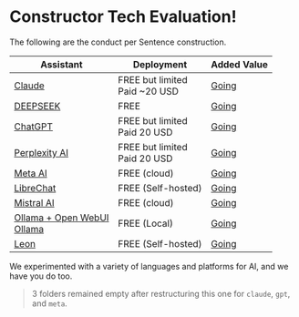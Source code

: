 # Constructor Tech Evaluation!

The following are the conduct per Sentence construction.

| Assistant | Deployment | Added Value |
|------------|------------|-------------|
| [Claude](https://claude.ai/) | FREE but limited <br> Paid ~20 USD | [Going](1-claude-tn/README.md) |
| [DEEPSEEK](https://DEEPSEEK.com/leon-ai/leon) | FREE | [Going](2-deepseek-jp/README.md) |
| [ChatGPT](https://chat.openai.com) | FREE but limited <br> Paid 20 USD | [Going](3-gpt-ch/README.md) |
| [Perplexity AI](https://www.perplexity.ai/) | FREE but limited <br> Paid 20 USD | [Going](4-perplexity-hi/README.md) |
| [Meta AI](https://www.meta.ai/) | FREE (cloud) | [Going](5-meta-urd/README.md) |
| [LibreChat](https://www.librechat.ai/) | FREE (Self-hosted) | [Going](6-librechat-fr/README.md) |
| [Mistral AI](https://mistral.ai/) | FREE (cloud) | [Going](7-mistral-sp/README.md) |
| [Ollama + Open WebUI](https://openwebui.com/) <br> [Ollama](https://ollama.com/) | FREE (Local) | [Going](77-considerations/olama.md) |
| [Leon](https://github.com/leon-ai/leon) | FREE (Self-hosted) | [Going](77-considerations/leon.md) |

We experimented with a variety of languages and platforms for AI, and we have you do too.

> 3 folders remained empty after restructuring this one for `claude`, `gpt`, and `meta`.  